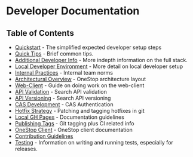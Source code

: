 # Developer Documentation

## Table of Contents
- [Quickstart](quickstart) - The simplified expected developer setup steps
- [Quick Tips](quick-tips) - Brief common tips.
- [Additional Developer Info](additional-developer-info) - More indepth information on the full stack.
- [Local Developer Environment](local-dev-environment) - More detail on local developer setup
- [Internal Practices](internal-practices) - Internal team norms
- [Architectural Overview](/onestop/architectural-overview) - OneStop architecture layout
- [Web-Client](client) - Guide on doing work on the web-client
- [API Validation](api-validation) - Search API validation
- [API Versioning](api-versioning) - Search API versioning
- [CAS Development](cas-development) - CAS Authentication
- [Hotfix Strategy](hotfix-strategy) - Patching and tagging hotfixes in git
- [Local GH Pages](local-gh-pages) - Documentation guidelines
- [Publishing Tags](publishing-tags) - Git tagging plus CI related info
- [OneStop Client](https://cedardevs.github.io/onestop-clients/) - OneStop client documentation
- [Contribution Guidelines](contribution-guidelines)
- [Testing](testing) - Information on writing and running tests, especially for releases.